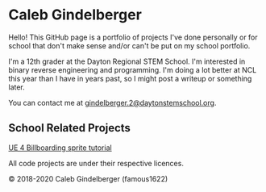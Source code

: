 # Caleb Gindelberger
Hello! This GitHub page is a portfolio of projects I've done personally or for school that don't make sense and/or can't be put on my school portfolio.

I'm a 12th grader at the Dayton Regional STEM School. I'm interested in binary reverse engineering and programming. I'm doing a lot better at NCL this year than I have in years past, so I might post a writeup or something later.

You can contact me at gindelberger.2@daytonstemschool.org.

## School Related Projects

[UE 4 Billboarding sprite tutorial](https://famous1622.github.io/UE4Tutorial)

All code projects are under their respective licences.

© 2018-2020 Caleb Gindelberger (famous1622)
